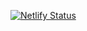 
[![Netlify Status](https://api.netlify.com/api/v1/badges/e52fc3f9-3f94-4279-a611-9ebdce208a9f/deploy-status)](https://app.netlify.com/sites/shrp/deploys)


